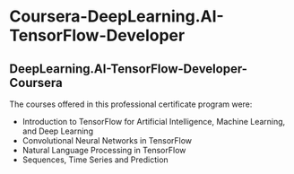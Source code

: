 # Coursera-DeepLearning.AI-TensorFlow-Developer

## DeepLearning.AI-TensorFlow-Developer-Coursera

The courses offered in this professional certificate program were:

- Introduction to TensorFlow for Artificial Intelligence, Machine Learning, and Deep Learning
- Convolutional Neural Networks in TensorFlow
- Natural Language Processing in TensorFlow
- Sequences, Time Series and Prediction
